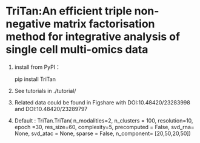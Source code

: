 # TriTan:An efficient triple non-negative matrix factorisation method for integrative analysis of single cell multi-omics data

1. install from PyPI：

   pip install TriTan

2. See tutorials in ./tutorial/

3. Related data could be found in Figshare with DOI:10.48420/23283998 and DOI:10.48420/23289797

4. Default : TriTan.TriTan(
                n_modalities=2,
                n_clusters = 100,
                resolution=10,
                epoch =30,
                res_size=60,
                complexity=5,
                precomputed = False,
                svd_rna= None,
                svd_atac = None,
                sparse = False,
                n_component= [20,50,20,50])

